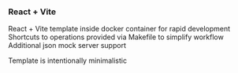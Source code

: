 ### React + Vite

React + Vite template inside docker container for rapid development\
Shortcuts to operations provided via Makefile to simplify workflow\
Additional json mock server support

Template is intentionally minimalistic
